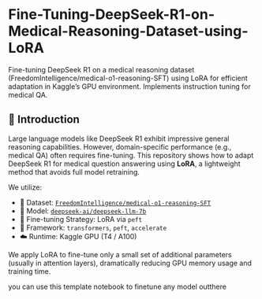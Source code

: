 # Fine-Tuning-DeepSeek-R1-on-Medical-Reasoning-Dataset-using-LoRA
Fine-tuning DeepSeek R1 on a medical reasoning dataset (FreedomIntelligence/medical-o1-reasoning-SFT) using LoRA for efficient adaptation in Kaggle’s GPU environment. Implements instruction tuning for medical QA.

## 🧠 Introduction

Large language models like DeepSeek R1 exhibit impressive general reasoning capabilities. However, domain-specific performance (e.g., medical QA) often requires fine-tuning. This repository shows how to adapt DeepSeek R1 for medical question answering using **LoRA**, a lightweight method that avoids full model retraining.

We utilize:
- 💾 Dataset: [`FreedomIntelligence/medical-o1-reasoning-SFT`](https://huggingface.co/datasets/FreedomIntelligence/medical-o1-reasoning-SFT)
- 🧠 Model: [`deepseek-ai/deepseek-llm-7b`](https://huggingface.co/deepseek-ai/deepseek-llm-7b)
- 🚀 Fine-tuning Strategy: LoRA via `peft`
- 🧰 Framework: `transformers`, `peft`, `accelerate`
- ☁️ Runtime: Kaggle GPU (T4 / A100)

We apply LoRA to fine-tune only a small set of additional parameters (usually in attention layers), dramatically reducing GPU memory usage and training time.

you can use this template notebook to finetune any model outthere
